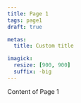 ```yaml
---
title: Page 1
tags: page1
draft: true

metas:
  title: Custom title

imagick:
  resize: [900, 900]
  suffix: -big
---
```


Content of Page 1
